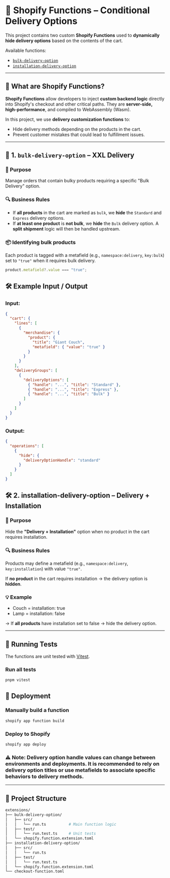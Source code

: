 # 🧩 Shopify Functions – Conditional Delivery Options

This project contains two custom **Shopify Functions** used to **dynamically hide delivery options** based on the contents of the cart.

Available functions:

- [`bulk-delivery-option`](./extensions/bulk-delivery-option)
- [`installation-delivery-option`](./extensions/installation-delivery-option)

---

## 🧠 What are Shopify Functions?

**Shopify Functions** allow developers to inject **custom backend logic** directly into Shopify's checkout and other critical paths. They are **server-side, high-performance**, and compiled to WebAssembly (Wasm).

In this project, we use **delivery customization functions** to:

- Hide delivery methods depending on the products in the cart.
- Prevent customer mistakes that could lead to fulfillment issues.

---

## 🚚 1. `bulk-delivery-option` – XXL Delivery

### 🎯 Purpose

Manage orders that contain bulky products requiring a specific "Bulk Delivery" option.

### 🔍 Business Rules

- If **all products** in the cart are marked as `bulk`, we **hide** the `Standard` and `Express` delivery options.
- If **at least one product** is **not bulk**, we **hide** the `Bulk` delivery option. A **split shipment** logic will then be handled upstream.

### 📦 Identifying bulk products

Each product is tagged with a metafield (e.g., `namespace:delivery`, `key:bulk`) set to `"true"` when it requires bulk delivery.

```ts
product.metafield?.value === "true";
```

## 🛠 Example Input / Output

### Input:

```json
{
  "cart": {
    "lines": [
      {
        "merchandise": {
          "product": {
            "title": "Giant Couch",
            "metafield": { "value": "true" }
          }
        }
      }
    ],
    "deliveryGroups": [
      {
        "deliveryOptions": [
          { "handle": "...", "title": "Standard" },
          { "handle": "...", "title": "Express" },
          { "handle": "...", "title": "Bulk" }
        ]
      }
    ]
  }
}
```

### Output:

```json
{
  "operations": [
    {
      "hide": {
        "deliveryOptionHandle": "standard"
      }
    }
  ]
}
```

## 🛠 2. installation-delivery-option – Delivery + Installation

### 🎯 Purpose

Hide the **"Delivery + Installation"** option when no product in the cart requires installation.

### 🔍 Business Rules

Products may define a metafield (e.g., `namespace:delivery`, `key:installation`) with value `"true"`.

If **no product** in the cart requires installation → the delivery option is **hidden**.

### 💡 Example

- Couch = installation: true
- Lamp = installation: false

→ If **all products** have installation set to false → hide the delivery option.

---

## 🧪 Running Tests

The functions are unit tested with [Vitest](https://vitest.dev/).

### Run all tests

```bash
pnpm vitest
```

## 🚀 Deployment

### Manually build a function

```bash
shopify app function build
```

### Deploy to Shopify

```bash
shopify app deploy
```

### ⚠️ Note: Delivery option handle values can change between environments and deployments. It is recommended to rely on delivery option titles or use metafields to associate specific behaviors to delivery methods.

---

## 📁 Project Structure

```bash
extensions/
├── bulk-delivery-option/
│   ├── src/
│   │   └── run.ts          # Main function logic
│   ├── test/
│   │   └── run.test.ts     # Unit tests
│   └── shopify.function.extension.toml
├── installation-delivery-option/
│   ├── src/
│   │   └── run.ts
│   ├── test/
│   │   └── run.test.ts
│   └── shopify.function.extension.toml
└── checkout-function.toml
```
